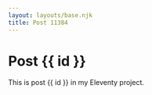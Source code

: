 ```yaml
---
layout: layouts/base.njk
title: Post 11384
---
```


# Post {{ id }}

This is post {{ id }} in my Eleventy project.
